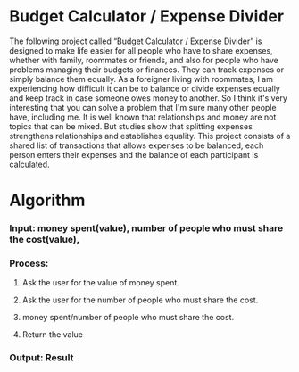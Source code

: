 # Budget Calculator / Expense Divider
The following project called “Budget Calculator / Expense Divider” is designed to make life easier for all people who have to share expenses, whether with family, roommates or friends, and also for people who have problems managing their budgets or finances. They can track expenses or simply balance them equally. As a foreigner living with roommates, I am experiencing how difficult it can be to balance or divide expenses equally and keep track in case someone owes money to another. So I think it's very interesting that you can solve a problem that I'm sure many other people have, including me. It is well known that relationships and money are not topics that can be mixed. But studies show that splitting expenses strengthens relationships and establishes equality. This project consists of a shared list of transactions that allows expenses to be balanced, each person enters their expenses and the balance of each participant is calculated.

# Algorithm

### Input: money spent(value), number of people who must share the cost(value),
### Process: 
  1. Ask the user for the value of money spent.
  
  2. Ask the user for the number of people who must share the cost.
  
  3. money spent/number of people who must share the cost.
    
  4. Return the value
### Output: Result
